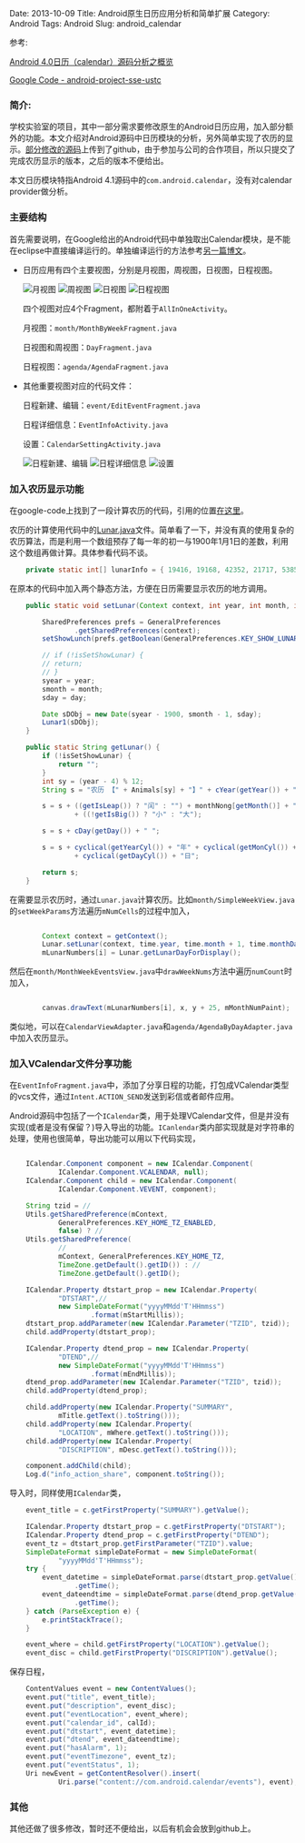 Date: 2013-10-09
Title: Android原生日历应用分析和简单扩展
Category: Android
Tags: Android
Slug: android_calendar

参考:

[Android 4.0日历（calendar）源码分析之概览](http://www.jcodecraeer.com/a/anzhuokaifa/androidkaifa/2013/0222/896.html)

[Google Code - android-project-sse-ustc](https://code.google.com/p/android-project-sse-ustc/)

### 简介:

学校实验室的项目，其中一部分需求要修改原生的Android日历应用，加入部分额外的功能。本文介绍对Android源码中日历模块的分析，另外简单实现了农历的显示。[部分修改的源码](https://github.com/x7hub/Calendar_lunar)上传到了github，由于参加与公司的合作项目，所以只提交了完成农历显示的版本，之后的版本不便给出。

本文日历模块特指Android 4.1源码中的`com.android.calendar`，没有对calendar provider做分析。

### 主要结构

首先需要说明，在Google给出的Android代码中单独取出Calendar模块，是不能在eclipse中直接编译运行的。单独编译运行的方法参考[另一篇博文](http://x7hub.github.io/pages/android_app_compile.html)。

* 日历应用有四个主要视图，分别是月视图，周视图，日视图，日程视图。

    ![月视图](/images/android_calendar-00.png)
    ![周视图](/images/android_calendar-01.png)
    ![日视图](/images/android_calendar-02.png)
    ![日程视图](/images/android_calendar-03.png)

    四个视图对应4个Fragment，都附着于`AllInOneActivity`。

    月视图：`month/MonthByWeekFragment.java`

    日视图和周视图：`DayFragment.java`

    日程视图：`agenda/AgendaFragment.java`

* 其他重要视图对应的代码文件：

    日程新建、编辑：`event/EditEventFragment.java`

    日程详细信息：`EventInfoActivity.java`

    设置：`CalendarSettingActivity.java`

    ![日程新建、编辑](/images/android_calendar-04.png)
    ![日程详细信息](/images/android_calendar-05.png) 
    ![设置](/images/android_calendar-06.png)

### 加入农历显示功能

在google-code上找到了一段计算农历的代码，引用的位置[在这里](https://code.google.com/p/android-project-sse-ustc/)。

农历的计算使用代码中的[Lunar.java](https://github.com/x7hub/Calendar_lunar/blob/master/src/edu/bupt/calendar/lunar/Lunar.java)文件。简单看了一下，并没有真的使用复杂的农历算法，而是利用一个数组预存了每一年的初一与1900年1月1日的差数，利用这个数组再做计算。具体参看代码不谈。
```java
    private static int[] lunarInfo = { 19416, 19168, 42352, 21717, 53856, 55632, 91476, 22176, 39632, 21970, 19168, 42422, 42192, 53840, 119381, 46400, 54944, 44450, 38320, 84343, 18800, 42160, 46261, 27216, 27968, 109396, 11104, 38256, 21234, 18800, 25958, 54432, 59984, 28309, 23248, 11104, 100067, 37600, 116951, 51536, 54432, 120998, 46416, 22176, 107956, 9680, 37584, 53938, 43344, 46423, 27808, 46416, 86869, 19872, 42448, 83315, 21200, 43432, 59728, 27296, 44710, 43856, 19296, 43748, 42352, 21088, 62051, 55632, 23383, 22176, 38608, 19925, 19152, 42192, 54484, 53840, 54616, 46400, 46496, 103846, 38320, 18864, 43380, 42160, 45690, 27216, 27968, 44870, 43872, 38256, 19189, 18800, 25776, 29859, 59984, 27480, 21952, 43872, 38613, 37600, 51552, 55636, 54432, 55888, 30034, 22176, 43959, 9680, 37584, 51893, 43344, 46240, 47780, 44368, 21977, 19360, 42416, 86390, 21168, 43312, 31060, 27296, 44368, 23378, 19296, 42726, 42208, 53856, 60005, 54576, 23200, 30371, 38608, 19415, 19152, 42192, 118966, 53840, 54560, 56645, 46496, 22224, 21938, 18864, 42359, 42160, 43600, 111189, 27936, 44448 };
```
在原本的代码中加入两个静态方法，方便在日历需要显示农历的地方调用。
```java
    public static void setLunar(Context context, int year, int month, int day) {

        SharedPreferences prefs = GeneralPreferences
                .getSharedPreferences(context);
        setShowLunch(prefs.getBoolean(GeneralPreferences.KEY_SHOW_LUNAR, false));

        // if (!isSetShowLunar) {
        // return;
        // }
        syear = year;
        smonth = month;
        sday = day;

        Date sDObj = new Date(syear - 1900, smonth - 1, sday);
        Lunar1(sDObj);
    }

    public static String getLunar() {
        if (!isSetShowLunar) {
            return "";
        }
        int sy = (year - 4) % 12;
        String s = "农历 【" + Animals[sy] + "】" + cYear(getYear()) + "年" + " ";

        s = s + ((getIsLeap()) ? "闰" : "") + monthNong[getMonth()] + "月"
                + ((!getIsBig()) ? "小" : "大");

        s = s + cDay(getDay()) + " ";

        s = s + cyclical(getYearCyl()) + "年" + cyclical(getMonCyl()) + "月"
                + cyclical(getDayCyl()) + "日";

        return s;
    }
```

在需要显示农历时，通过`Lunar.java`计算农历。比如`month/SimpleWeekView.java`的`setWeekParams`方法遍历`mNumCells`的过程中加入，
```java

        Context context = getContext();
        Lunar.setLunar(context, time.year, time.month + 1, time.monthDay);
        mLunarNumbers[i] = Lunar.getLunarDayForDisplay();
```

然后在`month/MonthWeekEventsView.java`中`drawWeekNums`方法中遍历`numCount`时加入，
```java

        canvas.drawText(mLunarNumbers[i], x, y + 25, mMonthNumPaint);
```

类似地，可以在`CalendarViewAdapter.java`和`agenda/AgendaByDayAdapter.java`中加入农历显示。


### 加入VCalendar文件分享功能

在`EventInfoFragment.java`中，添加了分享日程的功能，打包成VCalendar类型的vcs文件，通过`Intent.ACTION_SEND`发送到彩信或者邮件应用。

Android源码中包括了一个`ICalendar`类，用于处理VCalendar文件，但是并没有实现(或者是没有保留？)导入导出的功能。`ICanlendar`类内部实现就是对字符串的处理，使用也很简单，导出功能可以用以下代码实现，

```java

    ICalendar.Component component = new ICalendar.Component(
            ICalendar.Component.VCALENDAR, null);
    ICalendar.Component child = new ICalendar.Component(
            ICalendar.Component.VEVENT, component);

    String tzid = //
    Utils.getSharedPreference(mContext,
            GeneralPreferences.KEY_HOME_TZ_ENABLED,
            false) ? //
    Utils.getSharedPreference(
            //
            mContext, GeneralPreferences.KEY_HOME_TZ,
            TimeZone.getDefault().getID()) : //
            TimeZone.getDefault().getID();

    ICalendar.Property dtstart_prop = new ICalendar.Property(
            "DTSTART",//
            new SimpleDateFormat("yyyyMMdd'T'HHmmss")
                    .format(mStartMillis));
    dtstart_prop.addParameter(new ICalendar.Parameter("TZID", tzid));
    child.addProperty(dtstart_prop);

    ICalendar.Property dtend_prop = new ICalendar.Property(
            "DTEND",//
            new SimpleDateFormat("yyyyMMdd'T'HHmmss")
                    .format(mEndMillis));
    dtend_prop.addParameter(new ICalendar.Parameter("TZID", tzid));
    child.addProperty(dtend_prop);

    child.addProperty(new ICalendar.Property("SUMMARY",
            mTitle.getText().toString()));
    child.addProperty(new ICalendar.Property(
            "LOCATION", mWhere.getText().toString()));
    child.addProperty(new ICalendar.Property(
            "DISCRIPTION", mDesc.getText().toString()));

    component.addChild(child);
    Log.d("info_action_share", component.toString());
```

导入时，同样使用`ICalendar`类，
```java
    event_title = c.getFirstProperty("SUMMARY").getValue();

    ICalendar.Property dtstart_prop = c.getFirstProperty("DTSTART");
    ICalendar.Property dtend_prop = c.getFirstProperty("DTEND");
    event_tz = dtstart_prop.getFirstParameter("TZID").value;
    SimpleDateFormat simpleDateFormat = new SimpleDateFormat(
            "yyyyMMdd'T'HHmmss");
    try {
        event_datetime = simpleDateFormat.parse(dtstart_prop.getValue())
                .getTime();
        event_dateendtime = simpleDateFormat.parse(dtend_prop.getValue())
                .getTime();
    } catch (ParseException e) {
        e.printStackTrace();
    }

    event_where = child.getFirstProperty("LOCATION").getValue();
    event_disc = child.getFirstProperty("DISCRIPTION").getValue();
```

保存日程，
```java
    ContentValues event = new ContentValues();
    event.put("title", event_title);
    event.put("description", event_disc);
    event.put("eventLocation", event_where);
    event.put("calendar_id", calId);
    event.put("dtstart", event_datetime);
    event.put("dtend", event_dateendtime);
    event.put("hasAlarm", 1);
    event.put("eventTimezone", event_tz);
    event.put("eventStatus", 1);
    Uri newEvent = getContentResolver().insert(
            Uri.parse("content://com.android.calendar/events"), event);
```

### 其他

其他还做了很多修改，暂时还不便给出，以后有机会会放到github上。














